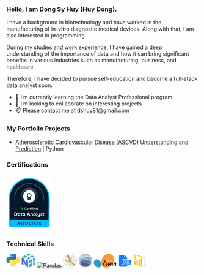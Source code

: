 ### Hello, I am Dong Sy Huy (Huy Dong).

I have a background in biotechnology and have worked in the manufacturing of in-vitro diagnostic medical devices. Along with that, I am also interested in programming.

During my studies and work experience, I have gained a deep understanding of the importance of data and how it can bring significant benefits in various industries such as manufacturing, business, and healthcare.

Therefore, I have decided to pursue self-education and become a full-stack data analyst soon.

- 🌱 I’m currently learning the Data Analyst Professional program.
- 💞️ I’m looking to collaborate on interesting projects.
- 📫 Please contact me at [dshuy81@gmail.com](mailto:dshuy81@gmail.com) 
<!---
DongSyHuy/DongSyHuy is a ✨ special ✨ repository because its `README.md` (this file) appears on your GitHub profile.
You can click the Preview link to take a look at your changes.
--->
### My Portfolio Projects  

- [Atherosclerotic Cardiovascular Disease (ASCVD) Understanding and Prediction](https://github.com/DongSyHuy/DSH_Portfolio_Projects/tree/main)  | Python

### Certifications  

<p align="left"></a>
 <a href="https://www.datacamp.com/certificate/DAA0014128721823" target="_blank" rel="noreferrer"><img src="https://github.com/DongSyHuy/DongSyHuy/blob/main/Certification/DAA%20badge.png" width="120" height="145" alt="DAA" /></a>
</p>

### Technical Skills  

<p align="left"> <a href="https://www.python.org/" target="_blank" rel="noreferrer"><img src="https://github.com/DongSyHuy/DongSyHuy/blob/main/Icons/Python-logo-notext.svg.png" width="36" height="36" alt="Python" /></a>
<a href="https://numpy.org" target="_blank" rel="noreferrer"><img src="https://github.com/DongSyHuy/DongSyHuy/blob/main/Icons/numpy-logo-479C24EC79-seeklogo.com.png" width="36" height="36" alt="Numpy" /></a>  
<a href="https://pandas.pydata.org" target="_blank" rel="noreferrer"><img src="https://github.com/DongSyHuy/DongSyHuy/blob/main/Icons/pandas_white.png" width="36" height="36" alt="Pandas" /></a>  
<a href="https://matplotlib.org" target="_blank" rel="noreferrer"><img src="https://github.com/DongSyHuy/DongSyHuy/blob/main/Icons/Created_with_Matplotlib-logo.svg.png" width="36" height="36" alt="Matplotlib" /></a> 
<a href="https://seaborn.pydata.org/#" target="_blank" rel="noreferrer"><img src="https://github.com/DongSyHuy/DongSyHuy/blob/main/Icons/92161415-9e357100-edfe-11ea-917d-f9e33fd60741.png" width="36" height="36" alt="Seaborn" /></a> 
<a href="https://scikit-learn.org/stable/" target="_blank" rel="noreferrer"><img src="https://github.com/DongSyHuy/DongSyHuy/blob/main/Icons/2560px-Scikit_learn_logo_small.svg.png" width="60" height="36" alt="Scikitlearn" /></a>
<a href="https://learn.microsoft.com/vi-vn/sql/sql-server/?view=sql-server-ver15" target="_blank" rel="noreferrer"><img src="https://github.com/DongSyHuy/DongSyHuy/blob/main/Icons/315887_document_sql_file_icon.png" width="36" height="36" alt="MSSQL" /></a>
<a href="https://powerbi.microsoft.com/en-gb/" rel="noreferrer"><img src="https://github.com/DongSyHuy/DongSyHuy/blob/main/Icons/pngegg.png" width="36" height="36" alt="PowerBI" /></a>
</p>

